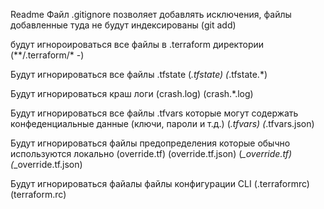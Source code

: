 Readme
Файл .gitignore позволяет добавлять исключения, файлы добавленные туда не будут индексированы (git add)

будут игнороироваться все файлы в .terraform директории
(**/.terraform/* -)

Будут игнорироваться все файлы .tfstate
(*.tfstate)
(*.tfstate.*)

Будут игнорироваться краш логи
(crash.log)
(crash.*.log)

Будут игнорироваться все файлы .tfvars которые могут содержать конфеденциальные данные (ключи, пароли и т.д.)
(*.tfvars)
(*.tfvars.json)

Будут игнорироваться файлы предопределения которые обычно используются локально
(override.tf)
(override.tf.json)
(*_override.tf)
(*_override.tf.json)

Будут игнорироваться файалы файлы конфигурации CLI
(.terraformrc)
(terraform.rc)



